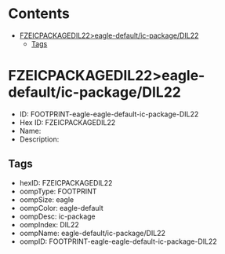 



Contents
========

* [FZEICPACKAGEDIL22>eagle-default/ic-package/DIL22](#fzeicpackagedil22eagle-defaultic-packagedil22)
	* [Tags](#tags)

# FZEICPACKAGEDIL22>eagle-default/ic-package/DIL22

- ID: FOOTPRINT-eagle-eagle-default-ic-package-DIL22
- Hex ID: FZEICPACKAGEDIL22
- Name: 
- Description: 

## Tags

- hexID: FZEICPACKAGEDIL22
- oompType: FOOTPRINT
- oompSize: eagle
- oompColor: eagle-default
- oompDesc: ic-package
- oompIndex: DIL22
- oompName: eagle-default/ic-package/DIL22
- oompID: FOOTPRINT-eagle-eagle-default-ic-package-DIL22
